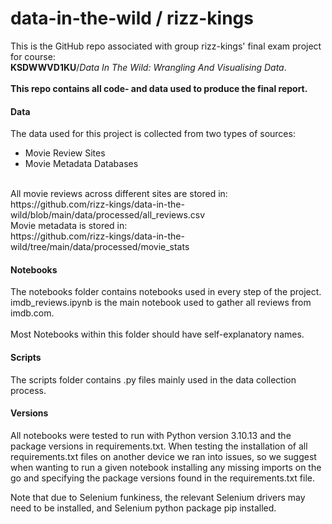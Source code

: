 # data-in-the-wild / rizz-kings
This is the GitHub repo associated with group rizz-kings' final exam project for course:<br> **KSDWWVD1KU**/*Data In The Wild: Wrangling And Visualising Data*. <br>
<br>
**This repo contains all code- and data used to produce the final report.**

#### Data
The data used for this project is collected from two types of sources: 
- Movie Review Sites
- Movie Metadata Databases
<br>
All movie reviews across different sites are stored in: <br> https://github.com/rizz-kings/data-in-the-wild/blob/main/data/processed/all_reviews.csv <br>
Movie metadata is stored in: <br> https://github.com/rizz-kings/data-in-the-wild/tree/main/data/processed/movie_stats <br>

#### Notebooks

The notebooks folder contains notebooks used in every step of the project. <br> imdb_reviews.ipynb is the main notebook used to gather all reviews from imdb.com. <br>
<br>
Most Notebooks within this folder should have self-explanatory names. <br>

#### Scripts
The scripts folder contains .py files mainly used in the data collection process. <br>

#### Versions
All notebooks were tested to run with Python version 3.10.13 and the package versions in requirements.txt. When testing the installation of all requirements.txt files on another device we ran into issues, so we suggest when wanting to run a given notebook installing any missing imports on the go and specifying the package versions found in the requirements.txt file. <br>

Note that due to Selenium funkiness, the relevant Selenium drivers may need to be installed, and Selenium python package pip installed.
